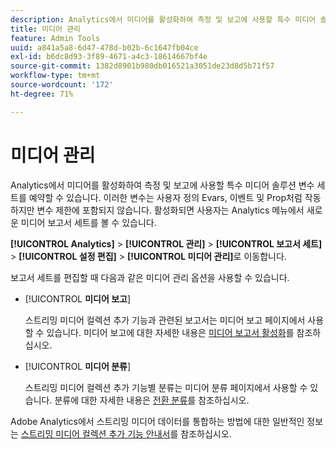 ```yaml
---
description: Analytics에서 미디어를 활성화하여 측정 및 보고에 사용할 특수 미디어 솔루션 변수 세트를 예약할 수 있습니다.
title: 미디어 관리
feature: Admin Tools
uuid: a841a5a8-6d47-478d-b02b-6c1647fb04ce
exl-id: b6dc8d93-3f89-4671-a4c3-18614667bf4e
source-git-commit: 1382d8901b980db016521a3051de23d8d5b71f57
workflow-type: tm+mt
source-wordcount: '172'
ht-degree: 71%

---
```


# 미디어 관리

Analytics에서 미디어를 활성화하여 측정 및 보고에 사용할 특수 미디어 솔루션 변수 세트를 예약할 수 있습니다. 이러한 변수는 사용자 정의 Evars, 이벤트 및 Prop처럼 작동하지만 변수 제한에 포함되지 않습니다. 활성화되면 사용자는 Analytics 메뉴에서 새로운 미디어 보고서 세트를 볼 수 있습니다.

**[!UICONTROL Analytics]** > **[!UICONTROL 관리]** > **[!UICONTROL 보고서 세트]** > **[!UICONTROL 설정 편집]** > **[!UICONTROL 미디어 관리]**&#x200B;로 이동합니다.

보고서 세트를 편집할 때 다음과 같은 미디어 관리 옵션을 사용할 수 있습니다.

* [!UICONTROL **미디어 보고**]

  스트리밍 미디어 컬렉션 추가 기능과 관련된 보고서는 미디어 보고 페이지에서 사용할 수 있습니다. 미디어 보고에 대한 자세한 내용은 [미디어 보고서 활성화](https://experienceleague.adobe.com/docs/media-analytics/using/media-reports/media-reports-enable.html)를 참조하십시오.

* [!UICONTROL **미디어 분류**]

  스트리밍 미디어 컬렉션 추가 기능별 분류는 미디어 분류 페이지에서 사용할 수 있습니다. 분류에 대한 자세한 내용은 [전환 분류](/help/admin/admin/c-manage-report-suites/c-edit-report-suites/conversion-var-admin/conversion-classifications.md)를 참조하십시오.

Adobe Analytics에서 스트리밍 미디어 데이터를 통합하는 방법에 대한 일반적인 정보는 [스트리밍 미디어 컬렉션 추가 기능 안내서](https://experienceleague.adobe.com/docs/media-analytics/using/media-overview.html?lang=ko-KR)를 참조하십시오.
